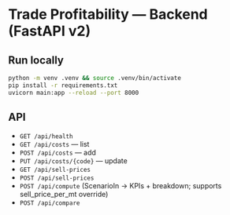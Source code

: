 # Trade Profitability — Backend (FastAPI v2)

## Run locally
```bash
python -m venv .venv && source .venv/bin/activate
pip install -r requirements.txt
uvicorn main:app --reload --port 8000
```

## API
- `GET /api/health`
- `GET /api/costs` — list
- `POST /api/costs` — add
- `PUT /api/costs/{code}` — update
- `GET /api/sell-prices`
- `POST /api/sell-prices`
- `POST /api/compute` (ScenarioIn → KPIs + breakdown; supports sell_price_per_mt override)
- `POST /api/compare`

